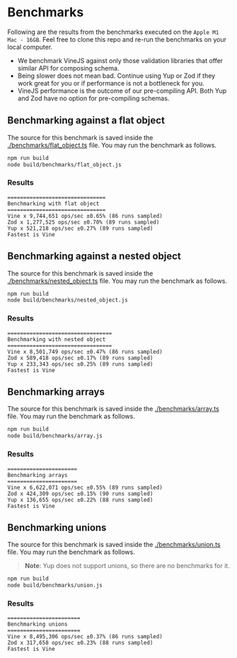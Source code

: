 # Benchmarks

Following are the results from the benchmarks executed on the `Apple M1 Mac - 16GB`. Feel free to clone this repo and re-run the benchmarks on your local computer.

- We benchmark VineJS against only those validation libraries that offer similar API for composing schema.
- Being slower does not mean bad. Continue using Yup or Zod if they work great for you or if performance is not a bottleneck for you.
- VineJS performance is the outcome of our pre-compiling API. Both Yup and Zod have no option for pre-compiling schemas.

## Benchmarking against a flat object

The source for this benchmark is saved inside the [./benchmarks/flat_object.ts](./benchmarks/flat_object.ts) file. You may run the benchmark as follows.

```sh
npm run build
node build/benchmarks/flat_object.js
```

### Results

```
===============================
Benchmarking with flat object
===============================
Vine x 9,744,651 ops/sec ±0.65% (86 runs sampled)
Zod x 1,277,525 ops/sec ±0.70% (89 runs sampled)
Yup x 521,218 ops/sec ±0.27% (89 runs sampled)
Fastest is Vine
```

## Benchmarking against a nested object

The source for this benchmark is saved inside the [./benchmarks/nested_object.ts](./benchmarks/nested_object.ts) file. You may run the benchmark as follows.

```sh
npm run build
node build/benchmarks/nested_object.js
```

### Results

```
=================================
Benchmarking with nested object
=================================
Vine x 8,501,749 ops/sec ±0.47% (86 runs sampled)
Zod x 589,418 ops/sec ±0.17% (89 runs sampled)
Yup x 233,343 ops/sec ±0.25% (89 runs sampled)
Fastest is Vine
```

## Benchmarking arrays

The source for this benchmark is saved inside the [./benchmarks/array.ts](./benchmarks/array.ts) file. You may run the benchmark as follows.

```sh
npm run build
node build/benchmarks/array.js
```

### Results

```
======================
Benchmarking arrays
======================
Vine x 6,622,071 ops/sec ±0.55% (89 runs sampled)
Zod x 424,309 ops/sec ±0.15% (90 runs sampled)
Yup x 136,655 ops/sec ±0.22% (88 runs sampled)
Fastest is Vine
```

## Benchmarking unions

The source for this benchmark is saved inside the [./benchmarks/union.ts](./benchmarks/union.ts) file. You may run the benchmark as follows.

> **Note**: Yup does not support unions, so there are no benchmarks for it.

```sh
npm run build
node build/benchmarks/union.js
```

### Results

```
=======================
Benchmarking unions
=======================
Vine x 8,495,306 ops/sec ±0.37% (86 runs sampled)
Zod x 317,658 ops/sec ±0.23% (88 runs sampled)
Fastest is Vine
```
